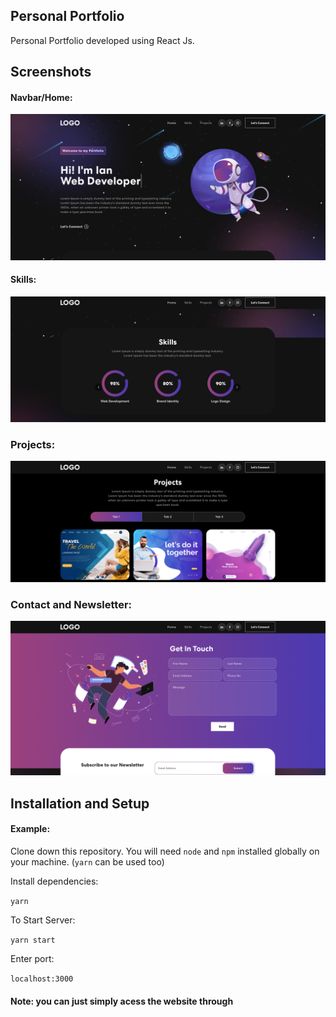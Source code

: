 ## Personal Portfolio


Personal Portfolio developed using React Js. 


## Screenshots

#### Navbar/Home:   

<img src="/public/portimg1.png">

#### Skills: 

<img src="/public/portimg2.png">

### Projects:

<img src="/public/portimg3.png">

### Contact and Newsletter:

<img src="/public/portimg4.png">


## Installation and Setup

#### Example:  

Clone down this repository. You will need `node` and `npm` installed globally on your machine. (`yarn` can be used too)  

Install dependencies:

`yarn`  

To Start Server:

`yarn start`  

Enter port:

`localhost:3000`  



#### Note: you can just simply acess the website through 
